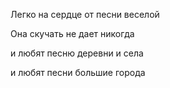 Легко на сердце от песни веселой

Она скучать не дает никогда

и любят песню деревни и села

и любят песни большие города
